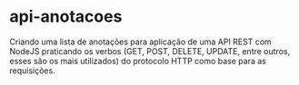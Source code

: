 # api-anotacoes

Criando uma lista de anotações para aplicação de uma API REST com NodeJS praticando os verbos (GET, POST, DELETE, UPDATE, entre outros, esses são os mais utilizados) do protocolo HTTP como base para as requisições.
